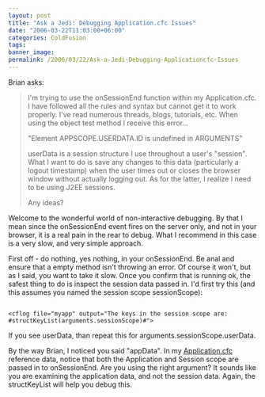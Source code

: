 ```yaml
---
layout: post
title: "Ask a Jedi: Debugging Application.cfc Issues"
date: "2006-03-22T11:03:00+06:00"
categories: ColdFusion 
tags: 
banner_image: 
permalink: /2006/03/22/Ask-a-Jedi-Debugging-Applicationcfc-Issues
---
```


Brian asks:

<blockquote>
I'm
trying to use the onSessionEnd function within my Application.cfc.  I have
followed all the rules and syntax but cannot get it to work properly.  I've read
numerous threads, blogs, tutorials, etc.  When using the object test method I
receive this error...

&quot;Element APPSCOPE.USERDATA.ID is undefined in
ARGUMENTS&quot;

userData is a session structure I use throughout a user's
&quot;session&quot;.  What I want to do is save any changes to this data
(particularly a logout timestamp) when the user times out or closes the browser
window without actually logging out.  As for the latter, I realize I need to be
using J2EE sessions.

Any ideas?
</blockquote>

Welcome to the wonderful world of non-interactive debugging. By that I mean since the onSessionEnd event fires on the server only, and not in your browser, it is a real pain in the rear to debug. What I recommend in this case is a very slow, and very simple approach.

First off - do nothing, yes nothing, in your onSessionEnd. Be anal and ensure that a empty method isn't throwing an error. Of course it won't, but as I said, you want to take it slow. Once you confirm that is running ok, the safest thing to do is inspect the session data passed in. I'd first try this (and this assumes you named the session scope sessionScope):

<code>
&lt;cflog file="myapp" output="The keys in the session scope are: #structKeyList(arguments.sessionScope)#"&gt;
</code>

If you see userData, than repeat this for arguments.sessionScope.userData.

By the way Brian, I noticed you said "appData". In my <a href="http://ray.camdenfamily.com/downloads/app.pdf">Application.cfc</a> reference data, notice that both the Application and Session scope are passed in to onSessionEnd. Are you using the right argument? It sounds like you are examining the application data, and not the session data. Again, the structKeyList will help you debug this.